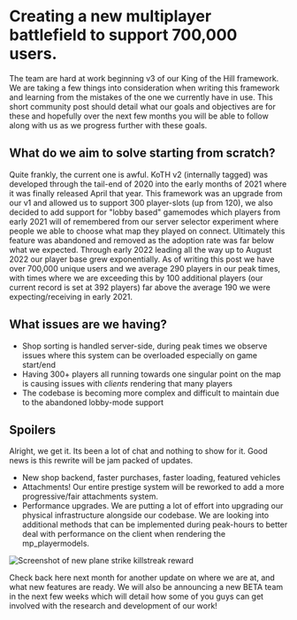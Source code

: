 
[comment]: <>  (title:Community Update #1)
[comment]: <>  (author:Jack Cosens)
[comment]: <>  (description:The beginning of our monthly community updates for CosmicV)
[comment]: <>  (readtime:3)
[comment]: <>  (picture:https://cdn.discordapp.com/attachments/1016684864868724806/1016684941276364911/FiveM_b2545_GTAProcess_2022-09-06_21-48-58.png)
[comment]: <>  (timestamp:2022-09-12T23:20:23.453Z)
[commend]: <> (tag:CosmicV)

# Creating a new multiplayer battlefield to support 700,000 users.
The team are hard at work beginning v3 of our King of the Hill framework. We are taking a few things into consideration when writing this framework and learning from the mistakes of the one we currently have in use. This short community post should detail what our goals and objectives are for these and hopefully over the next few months you will be able to follow along with us as we progress further with these goals.

## What do we aim to solve starting from scratch?
Quite frankly, the current one is awful. KoTH v2 (internally tagged) was developed through the tail-end of 2020 into the early months of 2021 where it was finally released April that year. This framework was an upgrade from our v1 and allowed us to support 300 player-slots (up from 120), we also decided to add support for "lobby based" gamemodes which players from early 2021 will of remembered from our server selector experiment where people we able to choose what map they played on connect.
Ultimately this feature was abandoned and removed as the adoption rate was far below what we expected.
Through early 2022 leading all the way up to August 2022 our player base grew exponentially. 
As of writing this post we have over 700,000 unique users and we average 290 players in our peak times, with times where we are exceeding this by 100 additional players (our current record is set at 392 players) far above the average 190 we were expecting/receiving in early 2021.

## What issues are we having?
- Shop sorting is handled server-side, during peak times we observe issues where this system can be overloaded especially on game start/end
- Having 300+ players all running towards one singular point on the map is causing issues with *clients* rendering that many players
- The codebase is becoming more complex and difficult to maintain due to the abandoned lobby-mode support

## Spoilers
Alright, we get it. Its been a lot of chat and nothing to show for it. Good news is this rewrite will be jam packed of updates.
 - New shop backend, faster purchases, faster loading, featured vehicles
 - Attachments! Our entire prestige system will be reworked to add a more progressive/fair attachments system.
 - Performance upgrades. We are putting a lot of effort into upgrading our physical infrastructure alongside our codebase. We are looking into additional methods that can be implemented during peak-hours to better deal with performance on the client when rendering the mp_playermodels.
 
![Screenshot of new plane strike killstreak reward](https://cdn.discordapp.com/attachments/794359734852648970/982726232464584714/unknown.png)

Check back here next month for another update on where we are at, and what new features are ready.
We will also be announcing a new BETA team in the next few weeks which will detail how some of you guys can get involved with the research and development of our work!
